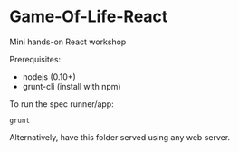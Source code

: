 # Game-Of-Life-React
Mini hands-on React workshop

Prerequisites:
* nodejs (0.10+)
* grunt-cli (install with npm)

To run the spec runner/app:

````
grunt
````

Alternatively, have this folder served using any web server.
